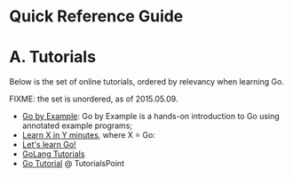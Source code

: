 Quick Reference Guide
=====================

# A. Tutorials

Below is the set of online tutorials, ordered by relevancy when learning Go.

FIXME: the set is unordered, as of 2015.05.09.

- [Go by Example](https://gobyexample.com): Go by Example is a hands-on introduction to Go using annotated example programs;
- [Learn X in Y minutes](http://learnxinyminutes.com/docs/go/), where X = Go: 
- [Let's learn Go!](http://go-book.appspot.com/)
- [GoLang Tutorials](http://golangtutorials.blogspot.pt/2011/05/table-of-contents.html)
- [Go Tutorial](http://www.tutorialspoint.com/go/index.htm) @ TutorialsPoint
